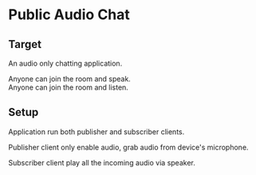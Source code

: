 # Public Audio Chat

## Target

An audio only chatting application.

Anyone can join the room and speak.\
Anyone can join the room and listen.


## Setup

Application run both publisher and subscriber clients.

Publisher client only enable audio, grab audio from device's microphone.

Subscriber client play all the incoming audio via speaker.
